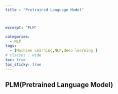 ```yaml
---
title : "Pretrained Language Model"



excerpt: "PLM"

categories:
  - NLP
tags:
  - [Machine Learning,NLP,deep learning ]
# classes : wide
toc: true
toc_sticky: true
---
```

## PLM(Pretrained Language Model)

